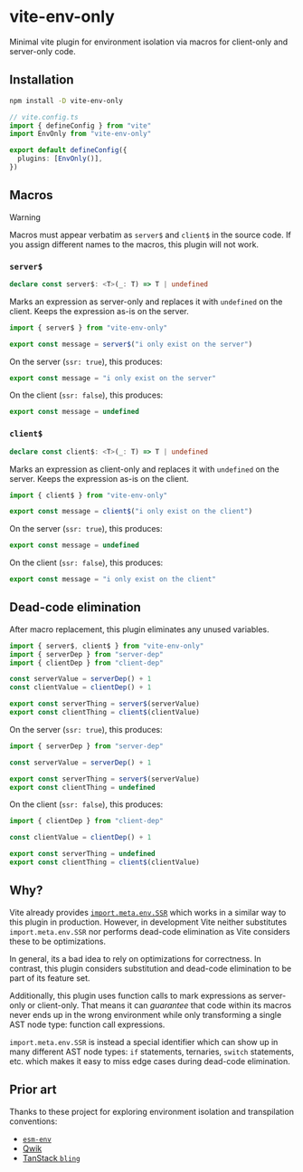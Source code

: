 # vite-env-only

Minimal vite plugin for environment isolation via macros for client-only and server-only code.

## Installation

```sh
npm install -D vite-env-only
```

```ts
// vite.config.ts
import { defineConfig } from "vite"
import EnvOnly from "vite-env-only"

export default defineConfig({
  plugins: [EnvOnly()],
})
```

## Macros

> [!WARNING]
> Macros must appear verbatim as `server$` and `client$` in the source code.
> If you assign different names to the macros, this plugin will not work.

### `server$`

```ts
declare const server$: <T>(_: T) => T | undefined
```

Marks an expression as server-only and replaces it with `undefined` on the client.
Keeps the expression as-is on the server.

```ts
import { server$ } from "vite-env-only"

export const message = server$("i only exist on the server")
```

On the server (`ssr: true`), this produces:

```ts
export const message = "i only exist on the server"
```

On the client (`ssr: false`), this produces:

```ts
export const message = undefined
```

### `client$`

```ts
declare const client$: <T>(_: T) => T | undefined
```

Marks an expression as client-only and replaces it with `undefined` on the server.
Keeps the expression as-is on the client.

```ts
import { client$ } from "vite-env-only"

export const message = client$("i only exist on the client")
```

On the server (`ssr: true`), this produces:

```ts
export const message = undefined
```

On the client (`ssr: false`), this produces:

```ts
export const message = "i only exist on the client"
```

## Dead-code elimination

After macro replacement, this plugin eliminates any unused variables.

```ts
import { server$, client$ } from "vite-env-only"
import { serverDep } from "server-dep"
import { clientDep } from "client-dep"

const serverValue = serverDep() + 1
const clientValue = clientDep() + 1

export const serverThing = server$(serverValue)
export const clientThing = client$(clientValue)
```

On the server (`ssr: true`), this produces:

```ts
import { serverDep } from "server-dep"

const serverValue = serverDep() + 1

export const serverThing = server$(serverValue)
export const clientThing = undefined
```

On the client (`ssr: false`), this produces:

```ts
import { clientDep } from "client-dep"

const clientValue = clientDep() + 1

export const serverThing = undefined
export const clientThing = client$(clientValue)
```

## Why?

Vite already provides [`import.meta.env.SSR`][vite-env-vars] which works in a similar way to this plugin in production.
However, in development Vite neither substitutes `import.meta.env.SSR` nor performs dead-code elimination as Vite considers these to be optimizations.

In general, its a bad idea to rely on optimizations for correctness.
In contrast, this plugin considers substitution and dead-code elimination to be part of its feature set.

Additionally, this plugin uses function calls to mark expressions as server-only or client-only.
That means it can _guarantee_ that code within its macros never ends up in the wrong environment while only transforming a single AST node type: function call expressions.

`import.meta.env.SSR` is instead a special identifier which can show up in many different AST node types: `if` statements, ternaries, `switch` statements, etc. which makes it easy to miss edge cases during dead-code elimination.

## Prior art

Thanks to these project for exploring environment isolation and transpilation conventions:

- [`esm-env`][esm-env]
- [Qwik][qwik]
- [TanStack `bling`][bling]

[vite-env-vars]: https://vitejs.dev/guide/env-and-mode#env-variables
[esm-env]: https://github.com/benmccann/esm-env
[qwik]: https://qwik.builder.io/
[bling]: https://github.com/TanStack/bling
